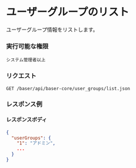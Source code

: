 # ユーザーグループのリスト

ユーザーグループ情報をリストします。

### 実行可能な権限
```
システム管理者以上
```

### リクエスト
```
GET /baser/api/baser-core/user_groups/list.json
```

### レスポンス例
#### レスポンスボディ
```json
{
  "userGroups": {
    "1": "アドミン",
    ...
  }
}

```
